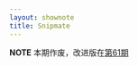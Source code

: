 ```yaml
---
layout: shownote
title: Snipmate
---
```

__NOTE__ 本期作废，改进版在[第61期](http://haoduoshipin.com/episodes/61)

